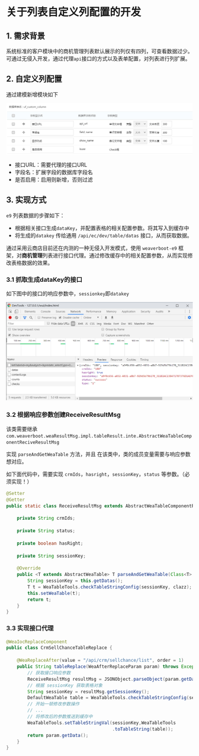 # 关于列表自定义列配置的开发

## 1. 需求背景

系统标准的客户模块中的商机管理列表默认展示的列仅有四列，可查看数据过少。可通过无侵入开发，通过代理`api`接口的方式以及表单配置，对列表进行列扩展。

## 2. 自定义列配置

通过建模新增模块如下

![image-20200220164723936](asset/image-20200220164723936.png)

- 接口URL：需要代理的接口URL
- 字段名：扩展字段的数据库字段名
- 是否启用：启用则新增，否则过滤

## 3. 实现方式

`e9` 列表数据的步骤如下：

- 根据相关接口生成`dataKey`，并配置表格的相关配置参数。将其写入到缓存中
- 将生成的`datakey` 传给通用 ` /api/ec/dev/table/datas ` 接口，从而获取数据。

通过采用云商店目前还在内测的一种无侵入开发模式，使用 `weaverboot-e9` 框架，对**商机管理**列表进行接口代理。通过修改缓存中的相关配置参数，从而实现修改表格数据的效果。

### 3.1 抓取生成dataKey的接口

如下图中的接口的响应参数中，`sessionkey`即`datakey`

![image-20200220192136753](asset/image-20200220192136753.png)

### 3.2 根据响应参数创建ReceiveResultMsg

该类需要继承 `com.weaverboot.weaResultMsg.impl.tableResult.inte.AbstractWeaTableComponentReciveResultMsg`

实现 `parseAndGetWeaTable` 方法，并且 在该类中，类的成员变量需要与响应参数想对应。

如下面代码中，需要实现 `crmIds`，`hasright`，`sessionKey`，`status` 等参数。（必须实现！）

```java
@Setter
@Getter
public static class ReceiveResultMsg extends AbstractWeaTableComponentReciveResultMsg {

    private String crmIds;

    private String status;

    private boolean hasRight;

    private String sessionKey;

    @Override
    public <T extends AbstractWeaTable> T parseAndGetWeaTable(Class<T> clazz) throws Exception {
        String sessionKey = this.getDatas();
        T t = WeaTableTools.checkTableStringConfig(sessionKey, clazz);
        this.setWeaTable(t);
        return t;
    }
}
```

### 3.3 实现接口代理

```java
@WeaIocReplaceComponent
public class CrmSellChanceTableReplace {

    @WeaReplaceAfter(value = "/api/crm/sellchance/list", order = 1)
    public String tableReplace(WeaAfterReplaceParam param) throws Exception {
        // 获取接口响应参数
        ReceiveResultMsg resultMsg = JSONObject.parseObject(param.getData(), ReceiveResultMsg.class);
        // 根据 sessionKey 获取表格对象
        String sessionKey = resultMsg.getSessionKey();
        DefaultWeaTable table = WeaTableTools.checkTableStringConfig(sessionKey, DefaultWeaTable.class);
        // 开始一顿修改参数操作
        // ...
        // 将修改后的参数推送到缓存中
        WeaTableTools.setTableStringVal(sessionKey,WeaTableTools
                                        .toTableString(table));
        return param.getData();
    }
}
```